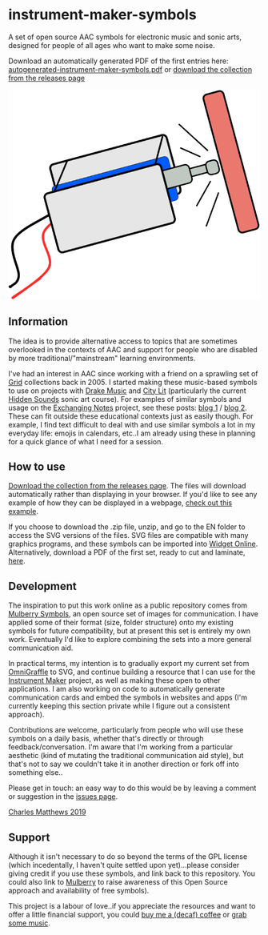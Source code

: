 # instrument-maker-symbols
A set of open source AAC symbols for electronic music and sonic arts, designed for people of all ages who want to make some noise.

Download an automatically generated PDF of the first entries here:  [autogenerated-instrument-maker-symbols.pdf](http://ardisson.net/instrument-maker/autogenerated-instrument-maker-symbols.pdf) or [download the collection from the releases page](https://github.com/matthewscharles/instrument-maker-symbols/releases/tag/0.0.1)

![A line-drawing of a solenoid striking a surface.](documentation/solenoid.png)

## Information

The idea is to provide alternative access to topics that are sometimes overlooked in the contexts of AAC and support for people who are disabled by more traditional/"mainstream" learning environments.  

I've had an interest in AAC since working with a friend on a sprawling set of [Grid](https://thinksmartbox.com/) collections back in 2005. I started making these music-based symbols to use on projects with [Drake Music](http://www.drakemusic.org/) and [City Lit](http://www.citylit.ac.uk/) (particularly the current [Hidden Sounds](https://twitter.com/matthewscharles/status/1045346922654048257) sonic art course). For examples of similar symbols and usage on the [Exchanging Notes](https://www.drakemusic.org/exchanging-notes/) project, see these posts: [blog 1](https://www.drakemusic.org/blog/charles-matthews/improvisation-resources/) / [blog 2](https://www.drakemusic.org/blog/charles-matthews/informing-ipad-play-with-movement-in-the-classroom/). These can fit outside these educational contexts just as easily though. For example, I find text difficult to deal with and use similar symbols a lot in my everyday life: emojis in calendars, etc..I am already using these in planning for a quick glance of what I need for a session.

## How to use

[Download the collection from the releases page](https://github.com/matthewscharles/instrument-maker-symbols/releases/tag/0.0.1).  The files will download automatically rather than displaying in your browser. If you'd like to see any example of how they can be displayed in a webpage, [check out this example](https://matthewscharles.github.io/instrument-maker-symbols/examples/).

If you choose to download the .zip file, unzip, and go to the EN folder to access the SVG versions of the files.  SVG files are compatible with many graphics programs, and these symbols can be imported into [Widget Online](https://widgitonline.com/).  Alternatively, download a PDF of the first set, ready to cut and laminate, [here](http://ardisson.net/instrument-maker/autogenerated-instrument-maker-symbols.pdf).

## Development
The inspiration to put this work online as a public repository comes from [Mulberry Symbols](https://mulberrysymbols.org/), an open source set of images for communication. I have applied some of their format (size, folder structure) onto my existing symbols for future compatibility, but at present this set is entirely my own work. Eventually I'd like to explore combining the sets into a more general communication aid.

In practical terms, my intention is to gradually export my current set from [OmniGraffle](https://www.omnigroup.com/omnigraffle/) to SVG, and continue building a resource that I can use for the [Instrument Maker](https://github.com/matthewscharles/instrument-maker) project, as well as making these open to other applications.  I am also working on code to automatically generate communication cards and embed the symbols in websites and apps (I'm currently keeping this section private while I figure out a consistent approach).

Contributions are welcome, particularly from people who will use these symbols on a daily basis, whether that's directly or through feedback/conversation. I'm aware that I'm working from a particular aesthetic (kind of mutating the traditional communication aid style), but that's not to say we couldn't take it in another direction or fork off into something else..

Please get in touch: an easy way to do this would be by leaving a comment or suggestion in the [issues page](https://github.com/matthewscharles/instrument-maker-symbols/issues).

[Charles Matthews 2019](http://ardisson.net/a/)

## Support 
Although it isn't necessary to do so beyond the terms of the GPL license (which incedentally, I haven't quite settled upon yet)...please consider giving credit if you use these symbols, and link back to this repository. You could also link to [Mulberry](https://mulberrysymbols.org/) to raise awareness of this Open Source approach and availability of free symbols).

This project is a labour of love..if you appreciate the resources and want to offer a little financial support, you could [buy me a (decaf) coffee](https://ko-fi.com/matthewscharles) or [grab some music](https://ardisson.bandcamp.com/album/peaks).
